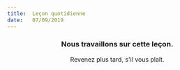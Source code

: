 ```yaml
---
title:  Leçon quotidienne
date:   07/09/2019
---
```


### <center>Nous travaillons sur cette leçon.</center>
<center>Revenez plus tard, s'il vous plaît.</center>